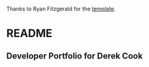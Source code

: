 Thanks to Ryan Fitzgerald for the [template](https://github.com/RyanFitzgerald/devportfolio-template).

# README

## Developer Portfolio for Derek Cook
